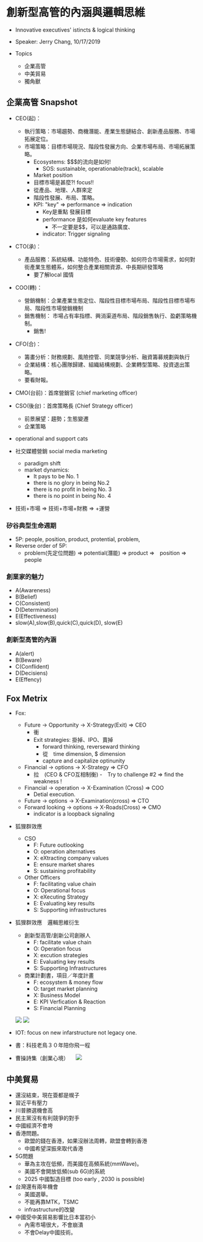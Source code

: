 # 創新型高管的內涵與邏輯思維

- Innovative executives' istincts & logical thinking

- Speaker: Jerry Chang, 10/17/2019

- Topics
  - 企業高管
  - 中美貿易
  - 獨角獸

## 企業高管 Snapshot

- CEO(起)：
  - 執行策略：市場趨勢、商機潛能、產業生態鏈結合、創新產品服務、市場拓展定位。
  - 市場策略：目標市場現況、階段性發展方向、企業市場布局、市場拓展策略。
    - Ecosystems: $$$的流向是如何!
      - SOS: sustainable, operationable(track), scalable
    - Market position
    - 目標市場是甚麼?! focus!!
    - 從產品、地理、人群來定
    - 階段性發展、布局、策略。
    - KPI: "key" => performance => indication
      - Key是重點 發展目標
      - performance 是如何evaluate key features
        - 不一定要是$$，可以是通路廣度、
      - indicator: Trigger signaling

- CTO(承)：
  - 產品服務：系統結構、功能特色、技術優勢、如何符合市場需求，如何對街產業生態體系，如何整合產業相關資源、中長期研發策略
    - 要了解local 國情
- COO(轉)：
  - 營銷機制：企業產業生態定位、階段性目標市場布局、階段性目標市場布局、階段性市場營銷機制
  - 銷售機制： 市場占有率指標、興消渠道布局、階段銷售執行、盈虧策略機制。
    - 銷售!
- CFO(合)：
  - 籌畫分析：財務規劃、風險控管、同業競爭分析、融資籌募規劃與執行
  - 企業結構：核心團隊歸建、組織結構規劃、企業轉型策略、投資退出策略。
  - 要看財報。
- CMO(台前)：首席營銷官 (chief marketing officer)
- CSO(後台)：首席策略長 (Chief Strategy officer)
  - 前景展望：趨勢；生態變遷
  - 企業策略
- operational and support cats 
- 社交媒體營銷 social media marketing
  - paradigm shift
  - market dynamics: 
    - It pays to be No. 1
    - there is no glory in being No.2
    - there is no profit in being No. 3
    - there is no point in being No. 4 

- 技術+市場 => 技術+市場+財務 => +運營

### 矽谷典型生命週期

- 5P: people, position, product, protential, problem,
- Reverse order of 5P:
  - problem(先定位問題) => potential(潛能) => product =>　position => people

### 創業家的魅力

- A(Awareness)
- B(Belief)
- C(Consistent)
- D(Determination)
- E(Effectiveness)
- slow(A),slow(B),quick(C),quick(D), slow(E)

### 創新型高管的內涵

- A(alert)
- B(Beware)
- C(Conflident)
- D(Decisiens)
- E(Effency)

## Fox Metrix

- Fox:
  - Future -> Opportunity -> X-Strategy(Exit) => CEO
    - 衝
    - Exit strategies: 掛掉、IPO、賣掉
      - forward thinking, reverseward thinking
      - 從　time dimension, $ dimension
      - capture and capitalize optinunity
  - Financial -> options -> X-Strategy => CFO  
    - 拉　(CEO & CFO互相制衡)
  -　Try to challenge #2 => find the weakness !
  - Financial -> operation -> X-Examination (Cross) => COO
    - Detial execution.
  - Future -> options -> X-Examination(cross) => CTO
  - Forward looking -> options -> X-Roads(Cross) => CMO
    - indicator is a loopback signaling 
- 狐狸群效應
  - CSO
    - F: Future outlooking
    - O: operation alternatives
    - X: eXtracting company values
    - E: ensure market shares
    - S: sustaining profitability
  - Other Officers
    - F: facilitating value chain
    - O: Operational focus
    - X: eXecuting Strategy
    - E: Evaluating key results
    - S: Supporting infrastructures
- 狐狸群效應　邏輯思維衍生
  - 創新型高管/創新公司創辦人
    - F: facilitate value chain
    - O: Operation focus
    - X: excution strategies
    - E: Evaluating key results
    - S: Supporting Infrastructures
  - 商業計劃書，項目／年度計畫
    - F: ecosystem & money flow
    - O: target market planning
    - X: Business Model
    - E: KPI Verfication & Reaction
    - S: Financial Planning
  
  ![](https://imgur.com/l575cud.png)
  ![](https://imgur.com/XFQq4f3.png)

- IOT: focus on new infarstructure not legacy one.

- 書：科技老鳥３０年陪你飛一程

- 曹操詩集（創業心境）
　![](https://i.imgur.com/O5ttkY6.jpg) 

## 中美貿易

- 還沒結束，現在簽都是幌子
- 習近平有壓力
- 川普勝選機會高
- 民主黨沒有有利競爭的對手
- 中國經濟不會垮
- 香港問題。
  - 歐盟的錢在香港，如果沒辦法周轉，歐盟會轉到香港
  - 中國希望深振來取代香港
- 5G問題
  - 華為主攻在低頻，而美國在高頻系統(mmWave)。
  - 美國不會開放低頻(sub 6G)的系統
  - 2025 中國製造目標 (too early , 2030 is possible)
- 台灣還有兩年機會  
  - 美國選舉。
  - 不能再靠MTK，TSMC
  - infrastructure的改變
- 中國受中美貿易影響比日本當初小
  - 內需市場很大，不會崩潰
  - 不會Delay中國技術。